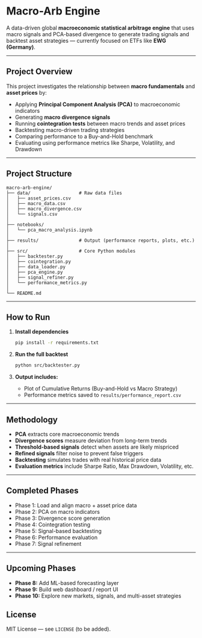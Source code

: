 # Macro-Arb Engine

A data-driven global **macroeconomic statistical arbitrage engine** that uses macro signals and PCA-based divergence to generate trading signals and backtest asset strategies — currently focused on ETFs like **EWG (Germany)**.

---

## Project Overview

This project investigates the relationship between **macro fundamentals** and **asset prices** by:

* Applying **Principal Component Analysis (PCA)** to macroeconomic indicators
* Generating **macro divergence signals**
* Running **cointegration tests** between macro trends and asset prices
* Backtesting macro-driven trading strategies
* Comparing performance to a Buy-and-Hold benchmark
* Evaluating using performance metrics like Sharpe, Volatility, and Drawdown

---

## Project Structure

```
macro-arb-engine/
├── data/                  # Raw data files
│   ├── asset_prices.csv
│   ├── macro_data.csv
│   ├── macro_divergence.csv
│   └── signals.csv
│
├── notebooks/
│   └── pca_macro_analysis.ipynb
│
├── results/               # Output (performance reports, plots, etc.)
│
├── src/                   # Core Python modules
│   ├── backtester.py
│   ├── cointegration.py
│   ├── data_loader.py
│   ├── pca_engine.py
│   ├── signal_refiner.py
│   └── performance_metrics.py
│
└── README.md
```

---

## How to Run

1. **Install dependencies**

   ```bash
   pip install -r requirements.txt
   ```

2. **Run the full backtest**

   ```bash
   python src/backtester.py
   ```

3. **Output includes:**

   * Plot of Cumulative Returns (Buy-and-Hold vs Macro Strategy)
   * Performance metrics saved to `results/performance_report.csv`

---

## Methodology

* **PCA** extracts core macroeconomic trends
* **Divergence scores** measure deviation from long-term trends
* **Threshold-based signals** detect when assets are likely mispriced
* **Refined signals** filter noise to prevent false triggers
* **Backtesting** simulates trades with real historical price data
* **Evaluation metrics** include Sharpe Ratio, Max Drawdown, Volatility, etc.

---

## Completed Phases

* Phase 1: Load and align macro + asset price data
* Phase 2: PCA on macro indicators
* Phase 3: Divergence score generation
* Phase 4: Cointegration testing
* Phase 5: Signal-based backtesting
* Phase 6: Performance evaluation
* Phase 7: Signal refinement

---

## Upcoming Phases

* **Phase 8:** Add ML-based forecasting layer
* **Phase 9:** Build web dashboard / report UI
* **Phase 10:** Explore new markets, signals, and multi-asset strategies


## License

MIT License — see `LICENSE` (to be added).
 
